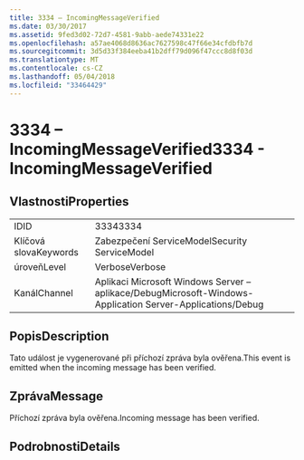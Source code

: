 ```yaml
---
title: 3334 – IncomingMessageVerified
ms.date: 03/30/2017
ms.assetid: 9fed3d02-72d7-4581-9abb-aede74331e22
ms.openlocfilehash: a57ae4068d8636ac7627598c47f66e34cfdbfb7d
ms.sourcegitcommit: 3d5d33f384eeba41b2dff79d096f47ccc8d8f03d
ms.translationtype: MT
ms.contentlocale: cs-CZ
ms.lasthandoff: 05/04/2018
ms.locfileid: "33464429"
---
```

# <a name="3334---incomingmessageverified"></a><span data-ttu-id="1d22c-102">3334 – IncomingMessageVerified</span><span class="sxs-lookup"><span data-stu-id="1d22c-102">3334 - IncomingMessageVerified</span></span>
## <a name="properties"></a><span data-ttu-id="1d22c-103">Vlastnosti</span><span class="sxs-lookup"><span data-stu-id="1d22c-103">Properties</span></span>  
  
|||  
|-|-|  
|<span data-ttu-id="1d22c-104">ID</span><span class="sxs-lookup"><span data-stu-id="1d22c-104">ID</span></span>|<span data-ttu-id="1d22c-105">3334</span><span class="sxs-lookup"><span data-stu-id="1d22c-105">3334</span></span>|  
|<span data-ttu-id="1d22c-106">Klíčová slova</span><span class="sxs-lookup"><span data-stu-id="1d22c-106">Keywords</span></span>|<span data-ttu-id="1d22c-107">Zabezpečení ServiceModel</span><span class="sxs-lookup"><span data-stu-id="1d22c-107">Security ServiceModel</span></span>|  
|<span data-ttu-id="1d22c-108">úroveň</span><span class="sxs-lookup"><span data-stu-id="1d22c-108">Level</span></span>|<span data-ttu-id="1d22c-109">Verbose</span><span class="sxs-lookup"><span data-stu-id="1d22c-109">Verbose</span></span>|  
|<span data-ttu-id="1d22c-110">Kanál</span><span class="sxs-lookup"><span data-stu-id="1d22c-110">Channel</span></span>|<span data-ttu-id="1d22c-111">Aplikaci Microsoft Windows Server – aplikace/Debug</span><span class="sxs-lookup"><span data-stu-id="1d22c-111">Microsoft-Windows-Application Server-Applications/Debug</span></span>|  
  
## <a name="description"></a><span data-ttu-id="1d22c-112">Popis</span><span class="sxs-lookup"><span data-stu-id="1d22c-112">Description</span></span>  
 <span data-ttu-id="1d22c-113">Tato událost je vygenerované při příchozí zpráva byla ověřena.</span><span class="sxs-lookup"><span data-stu-id="1d22c-113">This event is emitted when the incoming message has been verified.</span></span>  
  
## <a name="message"></a><span data-ttu-id="1d22c-114">Zpráva</span><span class="sxs-lookup"><span data-stu-id="1d22c-114">Message</span></span>  
 <span data-ttu-id="1d22c-115">Příchozí zpráva byla ověřena.</span><span class="sxs-lookup"><span data-stu-id="1d22c-115">Incoming message has been verified.</span></span>  
  
## <a name="details"></a><span data-ttu-id="1d22c-116">Podrobnosti</span><span class="sxs-lookup"><span data-stu-id="1d22c-116">Details</span></span>
